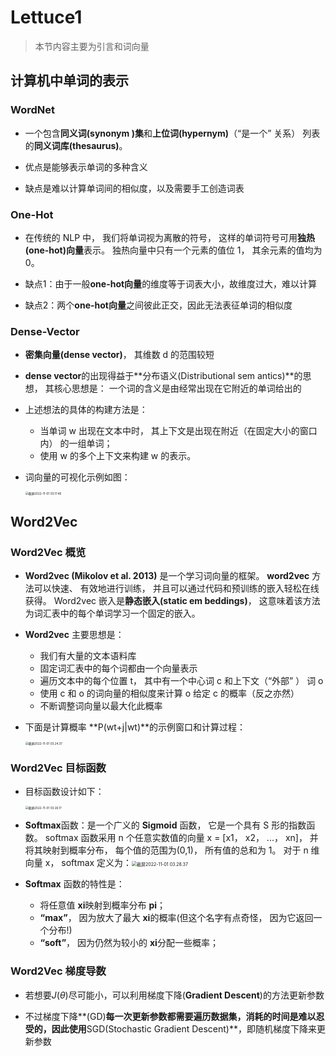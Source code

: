# Lettuce1

> 本节内容主要为引言和词向量

## 计算机中单词的表示

### WordNet

- 一个包含**同义词(synonym )集**和**上位词(hypernym)**（“是一个” 关系） 列表的**同义词库(thesaurus)**。

- 优点是能够表示单词的多种含义
- 缺点是难以计算单词间的相似度，以及需要手工创造词表

### One-Hot

- 在传统的 NLP 中， 我们将单词视为离散的符号， 这样的单词符号可用**独热(one-hot)向量**表示。 独热向量中只有一个元素的值位 1， 其余元素的值均为 0。

- 缺点1：由于一般**one-hot向量**的维度等于词表大小，故维度过大，难以计算

- 缺点2：两个**one-hot向量**之间彼此正交，因此无法表征单词的相似度

### Dense-Vector

- **密集向量(dense vector)**， 其维数 d 的范围较短

- **dense vector**的出现得益于**分布语义(Distributional sem antics)**的思想， 其核心思想是： 一个词的含义是由经常出现在它附近的单词给出的

- 上述想法的具体的构建方法是：
  - 当单词 w 出现在文本中时， 其上下文是出现在附近（在固定大小的窗口内） 的一组单词；
  - 使用 w 的多个上下文来构建 w 的表示。

- 词向量的可视化示例如图：

  <img src="/Users/dengyunlong/Library/Application Support/typora-user-images/截屏2022-11-01 03.17.46.png" alt="截屏2022-11-01 03.17.46" style="zoom: 33%;" />

## Word2Vec

### Word2Vec 概览

- **Word2vec (Mikolov et al. 2013)** 是一个学习词向量的框架。 **word2vec** 方法可以快速、 有效地进行训练， 并且可以通过代码和预训练的嵌入轻松在线获得。 Word2vec 嵌入是**静态嵌入(static em beddings)**， 这意味着该方法为词汇表中的每个单词学习一个固定的嵌入。
- **Word2vec** 主要思想是：
  - 我们有大量的文本语料库
  - 固定词汇表中的每个词都由一个向量表示
  - 遍历文本中的每个位置 t， 其中有一个中心词 c 和上下文（“外部” ） 词 o
  - 使用 c 和 o 的词向量的相似度来计算 o 给定 c 的概率（反之亦然）
  - 不断调整词向量以最大化此概率

- 下面是计算概率 **P(wt+j|wt)**的示例窗口和计算过程：

  <img src="/Users/dengyunlong/Library/Application Support/typora-user-images/截屏2022-11-01 03.24.37.png" alt="截屏2022-11-01 03.24.37" style="zoom:33%;" />

### Word2Vec 目标函数

- 目标函数设计如下：

  <img src="/Users/dengyunlong/Desktop/截屏2022-11-01 03.26.17.png" alt="截屏2022-11-01 03.26.17" style="zoom:33%;" />

- **Softmax**函数：是一个广义的 **Sigmoid** 函数， 它是一个具有 S 形的指数函数。 softmax 函数采用 n 个任意实数值的向量 x = [x1， x2， ...， xn]， 并将其映射到概率分布， 每个值的范围为(0,1)， 所有值的总和为 1。 对于 n 维向量 x， softmax 定义为：<img src="/Users/dengyunlong/Library/Application Support/typora-user-images/截屏2022-11-01 03.28.37.png" alt="截屏2022-11-01 03.28.37" style="zoom:50%;" />
- **Softmax** 函数的特性是：
  - 将任意值 **xi**映射到概率分布 **pi**；
  -  **“max”**， 因为放大了最大 **xi**的概率(但这个名字有点奇怪， 因为它返回一个分布!)
  -  **“soft”**， 因为仍然为较小的 **xi**分配一些概率；

### Word2Vec 梯度导数

- 若想要$J(\theta)$尽可能小，可以利用梯度下降(**Gradient Descent**)的方法更新参数

- 不过梯度下降**(GD)**每一次更新参数都需要遍历数据集，消耗的时间是难以忍受的，因此使用**SGD(Stochastic Gradient Descent)**，即随机梯度下降来更新参数